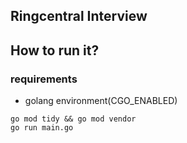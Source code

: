 ## Ringcentral Interview

## How to run it?
### requirements
- golang environment(CGO_ENABLED)
```
go mod tidy && go mod vendor 
go run main.go 
```